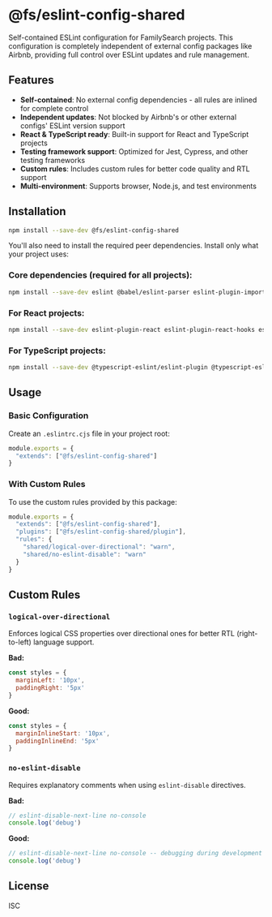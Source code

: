 # @fs/eslint-config-shared

Self-contained ESLint configuration for FamilySearch projects. This configuration is completely independent of external config packages like Airbnb, providing full control over ESLint updates and rule management.

## Features

- **Self-contained**: No external config dependencies - all rules are inlined for complete control
- **Independent updates**: Not blocked by Airbnb's or other external configs' ESLint version support
- **React & TypeScript ready**: Built-in support for React and TypeScript projects
- **Testing framework support**: Optimized for Jest, Cypress, and other testing frameworks
- **Custom rules**: Includes custom rules for better code quality and RTL support
- **Multi-environment**: Supports browser, Node.js, and test environments

## Installation

```bash
npm install --save-dev @fs/eslint-config-shared
```

You'll also need to install the required peer dependencies. Install only what your project uses:

### Core dependencies (required for all projects):
```bash
npm install --save-dev eslint @babel/eslint-parser eslint-plugin-import eslint-plugin-prettier
```

### For React projects:
```bash
npm install --save-dev eslint-plugin-react eslint-plugin-react-hooks eslint-plugin-jsx-a11y
```

### For TypeScript projects:
```bash
npm install --save-dev @typescript-eslint/eslint-plugin @typescript-eslint/parser
```

## Usage

### Basic Configuration

Create an `.eslintrc.cjs` file in your project root:

```javascript
module.exports = {
  "extends": ["@fs/eslint-config-shared"]
}
```

### With Custom Rules

To use the custom rules provided by this package:

```javascript
module.exports = {
  "extends": ["@fs/eslint-config-shared"],
  "plugins": ["@fs/eslint-config-shared/plugin"],
  "rules": {
    "shared/logical-over-directional": "warn",
    "shared/no-eslint-disable": "warn"
  }
}
```

## Custom Rules

### `logical-over-directional`

Enforces logical CSS properties over directional ones for better RTL (right-to-left) language support.

**Bad:**
```javascript
const styles = {
  marginLeft: '10px',
  paddingRight: '5px'
}
```

**Good:**
```javascript
const styles = {
  marginInlineStart: '10px',
  paddingInlineEnd: '5px'
}
```

### `no-eslint-disable`

Requires explanatory comments when using `eslint-disable` directives.

**Bad:**
```javascript
// eslint-disable-next-line no-console
console.log('debug')
```

**Good:**
```javascript
// eslint-disable-next-line no-console -- debugging during development
console.log('debug')
```

## License

ISC
